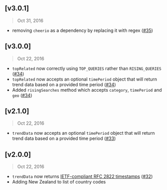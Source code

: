 ## [v3.0.1]
> Oct 31, 2016

- removing `cheerio` as a dependency by replacing it with regex ([#35])

[#35]: https://github.com/pat310/google-trends-api/pull/35

## [v3.0.0]
> Oct 22, 2016

- `topRelated` now correctly using `TOP_QUERIES` rather than `RISING_QUERIES` ([#34])
- `topRelated` now accepts an optional `timePeriod` object that will return trend data based on a provided time period ([#34])
- Added `risingSearches` method which accepts `category`, `timePeriod` and `geo` ([#34])

[#34]: https://github.com/pat310/google-trends-api/pull/34

## [v2.1.0]
> Oct 22, 2016

- `trendData` now accepts an optional `timePeriod` object that will return trend data based on a provided time period ([#33])

[#33]: https://github.com/pat310/google-trends-api/pull/33

## [v2.0.0]
> Oct 22, 2016

- `trendData` now returns [IETF-compliant RFC 2822 timestamps](https://tools.ietf.org/html/rfc2822#page-14) ([#32])
- Adding New Zealand to list of country codes

[#32]: https://github.com/pat310/google-trends-api/pull/32